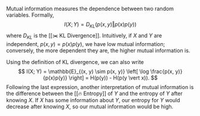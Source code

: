 Mutual information measures the dependence between two random variables. Formally, 
$$
I(X;Y) = D_{KL}(p(x, y) \Vert p(x)p(y))
$$
 where $D_{KL}$ is the [[✂️ KL Divergence]]. Intuitively, if $X$ and $Y$ are independent, $p(x, y) = p(x)p(y)$, we have low mutual information; conversely, the more dependent they are, the higher mutual information is.

Using the definition of KL divergence, we can also write 
$$
I(X; Y) = \mathbb{E}_{(x, y) \sim p(x, y)} \left[ \log \frac{p(x, y)}{p(x)p(y)} \right] = H(p(y)) - H(p(y \vert x)).
$$
 Following the last expression, another interpretation of mutual information is the difference between the [[🔥 Entropy]] of $Y$ and the entropy of $Y$ after knowing $X$. If $X$ has some information about $Y$, our entropy for $Y$ would decrease after knowing $X$, so our mutual information would be high.